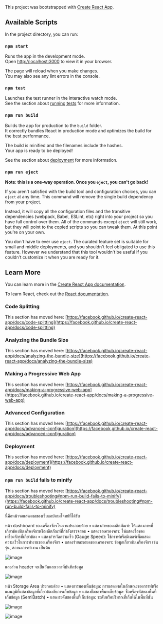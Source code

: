 This project was bootstrapped with [Create React App](https://github.com/facebook/create-react-app).

## Available Scripts

In the project directory, you can run:

### `npm start`

Runs the app in the development mode.\
Open [http://localhost:3000](http://localhost:3000) to view it in your browser.

The page will reload when you make changes.\
You may also see any lint errors in the console.

### `npm test`

Launches the test runner in the interactive watch mode.\
See the section about [running tests](https://facebook.github.io/create-react-app/docs/running-tests) for more information.

### `npm run build`

Builds the app for production to the `build` folder.\
It correctly bundles React in production mode and optimizes the build for the best performance.

The build is minified and the filenames include the hashes.\
Your app is ready to be deployed!

See the section about [deployment](https://facebook.github.io/create-react-app/docs/deployment) for more information.

### `npm run eject`

**Note: this is a one-way operation. Once you `eject`, you can't go back!**

If you aren't satisfied with the build tool and configuration choices, you can `eject` at any time. This command will remove the single build dependency from your project.

Instead, it will copy all the configuration files and the transitive dependencies (webpack, Babel, ESLint, etc) right into your project so you have full control over them. All of the commands except `eject` will still work, but they will point to the copied scripts so you can tweak them. At this point you're on your own.

You don't have to ever use `eject`. The curated feature set is suitable for small and middle deployments, and you shouldn't feel obligated to use this feature. However we understand that this tool wouldn't be useful if you couldn't customize it when you are ready for it.

## Learn More

You can learn more in the [Create React App documentation](https://facebook.github.io/create-react-app/docs/getting-started).

To learn React, check out the [React documentation](https://reactjs.org/).

### Code Splitting

This section has moved here: [https://facebook.github.io/create-react-app/docs/code-splitting](https://facebook.github.io/create-react-app/docs/code-splitting)

### Analyzing the Bundle Size

This section has moved here: [https://facebook.github.io/create-react-app/docs/analyzing-the-bundle-size](https://facebook.github.io/create-react-app/docs/analyzing-the-bundle-size)

### Making a Progressive Web App

This section has moved here: [https://facebook.github.io/create-react-app/docs/making-a-progressive-web-app](https://facebook.github.io/create-react-app/docs/making-a-progressive-web-app)

### Advanced Configuration

This section has moved here: [https://facebook.github.io/create-react-app/docs/advanced-configuration](https://facebook.github.io/create-react-app/docs/advanced-configuration)

### Deployment

This section has moved here: [https://facebook.github.io/create-react-app/docs/deployment](https://facebook.github.io/create-react-app/docs/deployment)

### `npm run build` fails to minify

This section has moved here: [https://facebook.github.io/create-react-app/docs/troubleshooting#npm-run-build-fails-to-minify](https://facebook.github.io/create-react-app/docs/troubleshooting#npm-run-build-fails-to-minify)

นี่คือหน้าจอแสดงผลของเว็บแอปตามโจทย์ที่ได้รับ

หน้า dashboard ของเครื่องจักรโรงงานประกอบด้วย
• แสดงภำพของผลิตภัณฑ์: ให้แสดงภาพที่เกี่ยวข้องกับเครื่องจักรหรือผลิตภัณฑ์ที่กำลังตรวจสอบ 
• แสดงชอเครองจกร: ให้แสดงชื่อของเครื่องจักรที่เกี่ยวข้อง 
• แสดงกำรวัดควำมเร็ว (Gauge Speed): ใช้กราฟหรือมิเตอร์เพื่อแสดงความเร็วในการทำงานของเครื่องจักร 
• แสดงรำยละเอยดของเครองจกร: ข้อมูลเกี่ยวกับเครื่องจักร เช่น รุ่น, สถานะการทำงาน เป็นต้น 

![image](https://github.com/user-attachments/assets/ec13fb38-1514-4784-af9a-f18f3b5e0e79)

และส่วน header จะเป็นวันและเวลาที่บันทึกข้อมูล

![image](https://github.com/user-attachments/assets/66af819b-ca22-4913-8318-73c548215976)
 
หน้า Storage Area ประกอบด้วย
• แสดงการมองเห็นข้อมูล: การแสดงผลในลักษณะของกราฟหรือแผนภูมิที่แสดงข้อมูลที่เกี่ยวข้องกับการเก็บข้อมูล 
• แสดงชื่อของพื้นทเก็บข้อมูล: ชื่อหรือรหัสของพื้นที่เก็บข้อมูล (SemiBatch)
• แสดงระดับของพื้นที่เก็บข้อมูล: ระดับหรือปริมาณที่เก็บได้ในพื้นที่นั้น

![image](https://github.com/user-attachments/assets/d4f60286-36aa-472c-b8e1-3d76e729fa96)

![image](https://github.com/user-attachments/assets/6bdfb08b-6fd0-4c6b-99f8-d51629f0ee4b)




